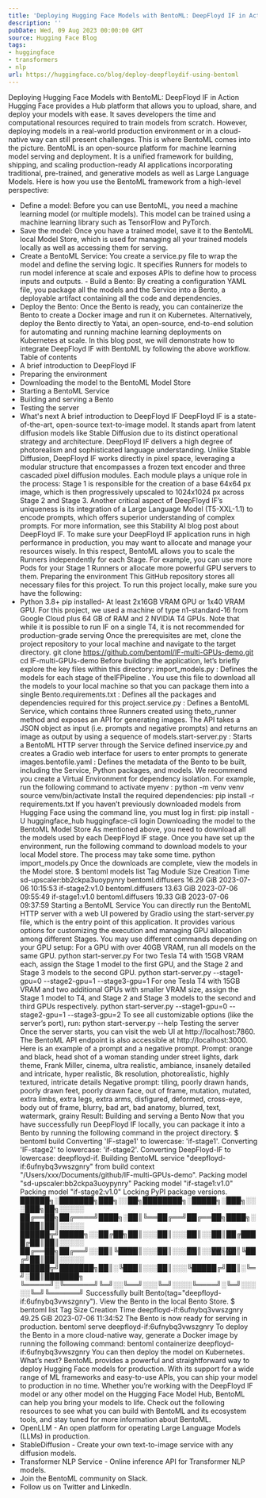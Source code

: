 ```yaml
---
title: 'Deploying Hugging Face Models with BentoML: DeepFloyd IF in Action'
description: ''
pubDate: Wed, 09 Aug 2023 00:00:00 GMT
source: Hugging Face Blog
tags:
- huggingface
- transformers
- nlp
url: https://huggingface.co/blog/deploy-deepfloydif-using-bentoml
---
```


Deploying Hugging Face Models with BentoML: DeepFloyd IF in Action
Hugging Face provides a Hub platform that allows you to upload, share, and deploy your models with ease. It saves developers the time and computational resources required to train models from scratch. However, deploying models in a real-world production environment or in a cloud-native way can still present challenges.
This is where BentoML comes into the picture. BentoML is an open-source platform for machine learning model serving and deployment. It is a unified framework for building, shipping, and scaling production-ready AI applications incorporating traditional, pre-trained, and generative models as well as Large Language Models. Here is how you use the BentoML framework from a high-level perspective:
- Define a model: Before you can use BentoML, you need a machine learning model (or multiple models). This model can be trained using a machine learning library such as TensorFlow and PyTorch.
- Save the model: Once you have a trained model, save it to the BentoML local Model Store, which is used for managing all your trained models locally as well as accessing them for serving.
- Create a BentoML Service: You create a
service.py
file to wrap the model and define the serving logic. It specifies Runners for models to run model inference at scale and exposes APIs to define how to process inputs and outputs. - Build a Bento: By creating a configuration YAML file, you package all the models and the Service into a Bento, a deployable artifact containing all the code and dependencies.
- Deploy the Bento: Once the Bento is ready, you can containerize the Bento to create a Docker image and run it on Kubernetes. Alternatively, deploy the Bento directly to Yatai, an open-source, end-to-end solution for automating and running machine learning deployments on Kubernetes at scale.
In this blog post, we will demonstrate how to integrate DeepFloyd IF with BentoML by following the above workflow.
Table of contents
- A brief introduction to DeepFloyd IF
- Preparing the environment
- Downloading the model to the BentoML Model Store
- Starting a BentoML Service
- Building and serving a Bento
- Testing the server
- What's next
A brief introduction to DeepFloyd IF
DeepFloyd IF is a state-of-the-art, open-source text-to-image model. It stands apart from latent diffusion models like Stable Diffusion due to its distinct operational strategy and architecture.
DeepFloyd IF delivers a high degree of photorealism and sophisticated language understanding. Unlike Stable Diffusion, DeepFloyd IF works directly in pixel space, leveraging a modular structure that encompasses a frozen text encoder and three cascaded pixel diffusion modules. Each module plays a unique role in the process: Stage 1 is responsible for the creation of a base 64x64 px image, which is then progressively upscaled to 1024x1024 px across Stage 2 and Stage 3. Another critical aspect of DeepFloyd IF’s uniqueness is its integration of a Large Language Model (T5-XXL-1.1) to encode prompts, which offers superior understanding of complex prompts. For more information, see this Stability AI blog post about DeepFloyd IF.
To make sure your DeepFloyd IF application runs in high performance in production, you may want to allocate and manage your resources wisely. In this respect, BentoML allows you to scale the Runners independently for each Stage. For example, you can use more Pods for your Stage 1 Runners or allocate more powerful GPU servers to them.
Preparing the environment
This GitHub repository stores all necessary files for this project. To run this project locally, make sure you have the following:
- Python 3.8+
pip
installed- At least 2x16GB VRAM GPU or 1x40 VRAM GPU. For this project, we used a machine of type
n1-standard-16
from Google Cloud plus 64 GB of RAM and 2 NVIDIA T4 GPUs. Note that while it is possible to run IF on a single T4, it is not recommended for production-grade serving
Once the prerequisites are met, clone the project repository to your local machine and navigate to the target directory.
git clone https://github.com/bentoml/IF-multi-GPUs-demo.git
cd IF-multi-GPUs-demo
Before building the application, let’s briefly explore the key files within this directory:
import_models.py
: Defines the models for each stage of theIFPipeline
. You use this file to download all the models to your local machine so that you can package them into a single Bento.requirements.txt
: Defines all the packages and dependencies required for this project.service.py
: Defines a BentoML Service, which contains three Runners created using theto_runner
method and exposes an API for generating images. The API takes a JSON object as input (i.e. prompts and negative prompts) and returns an image as output by using a sequence of models.start-server.py
: Starts a BentoML HTTP server through the Service defined inservice.py
and creates a Gradio web interface for users to enter prompts to generate images.bentofile.yaml
: Defines the metadata of the Bento to be built, including the Service, Python packages, and models.
We recommend you create a Virtual Environment for dependency isolation. For example, run the following command to activate myenv
:
python -m venv venv
source venv/bin/activate
Install the required dependencies:
pip install -r requirements.txt
If you haven’t previously downloaded models from Hugging Face using the command line, you must log in first:
pip install -U huggingface_hub
huggingface-cli login
Downloading the model to the BentoML Model Store
As mentioned above, you need to download all the models used by each DeepFloyd IF stage. Once you have set up the environment, run the following command to download models to your local Model store. The process may take some time.
python import_models.py
Once the downloads are complete, view the models in the Model store.
$ bentoml models list
Tag Module Size Creation Time
sd-upscaler:bb2ckpa3uoypynry bentoml.diffusers 16.29 GiB 2023-07-06 10:15:53
if-stage2:v1.0 bentoml.diffusers 13.63 GiB 2023-07-06 09:55:49
if-stage1:v1.0 bentoml.diffusers 19.33 GiB 2023-07-06 09:37:59
Starting a BentoML Service
You can directly run the BentoML HTTP server with a web UI powered by Gradio using the start-server.py
file, which is the entry point of this application. It provides various options for customizing the execution and managing GPU allocation among different Stages. You may use different commands depending on your GPU setup:
For a GPU with over 40GB VRAM, run all models on the same GPU.
python start-server.py
For two Tesla T4 with 15GB VRAM each, assign the Stage 1 model to the first GPU, and the Stage 2 and Stage 3 models to the second GPU.
python start-server.py --stage1-gpu=0 --stage2-gpu=1 --stage3-gpu=1
For one Tesla T4 with 15GB VRAM and two additional GPUs with smaller VRAM size, assign the Stage 1 model to T4, and Stage 2 and Stage 3 models to the second and third GPUs respectively.
python start-server.py --stage1-gpu=0 --stage2-gpu=1 --stage3-gpu=2
To see all customizable options (like the server’s port), run:
python start-server.py --help
Testing the server
Once the server starts, you can visit the web UI at http://localhost:7860. The BentoML API endpoint is also accessible at http://localhost:3000. Here is an example of a prompt and a negative prompt.
Prompt:
orange and black, head shot of a woman standing under street lights, dark theme, Frank Miller, cinema, ultra realistic, ambiance, insanely detailed and intricate, hyper realistic, 8k resolution, photorealistic, highly textured, intricate details
Negative prompt:
tiling, poorly drawn hands, poorly drawn feet, poorly drawn face, out of frame, mutation, mutated, extra limbs, extra legs, extra arms, disfigured, deformed, cross-eye, body out of frame, blurry, bad art, bad anatomy, blurred, text, watermark, grainy
Result:
Building and serving a Bento
Now that you have successfully run DeepFloyd IF locally, you can package it into a Bento by running the following command in the project directory.
$ bentoml build
Converting 'IF-stage1' to lowercase: 'if-stage1'.
Converting 'IF-stage2' to lowercase: 'if-stage2'.
Converting DeepFloyd-IF to lowercase: deepfloyd-if.
Building BentoML service "deepfloyd-if:6ufnybq3vwszgnry" from build context "/Users/xxx/Documents/github/IF-multi-GPUs-demo".
Packing model "sd-upscaler:bb2ckpa3uoypynry"
Packing model "if-stage1:v1.0"
Packing model "if-stage2:v1.0"
Locking PyPI package versions.
██████╗░███████╗███╗░░██╗████████╗░█████╗░███╗░░░███╗██╗░░░░░
██╔══██╗██╔════╝████╗░██║╚══██╔══╝██╔══██╗████╗░████║██║░░░░░
██████╦╝█████╗░░██╔██╗██║░░░██║░░░██║░░██║██╔████╔██║██║░░░░░
██╔══██╗██╔══╝░░██║╚████║░░░██║░░░██║░░██║██║╚██╔╝██║██║░░░░░
██████╦╝███████╗██║░╚███║░░░██║░░░╚█████╔╝██║░╚═╝░██║███████╗
╚═════╝░╚══════╝╚═╝░░╚══╝░░░╚═╝░░░░╚════╝░╚═╝░░░░░╚═╝╚══════╝
Successfully built Bento(tag="deepfloyd-if:6ufnybq3vwszgnry").
View the Bento in the local Bento Store.
$ bentoml list
Tag Size Creation Time
deepfloyd-if:6ufnybq3vwszgnry 49.25 GiB 2023-07-06 11:34:52
The Bento is now ready for serving in production.
bentoml serve deepfloyd-if:6ufnybq3vwszgnry
To deploy the Bento in a more cloud-native way, generate a Docker image by running the following command:
bentoml containerize deepfloyd-if:6ufnybq3vwszgnry
You can then deploy the model on Kubernetes.
What’s next?
BentoML provides a powerful and straightforward way to deploy Hugging Face models for production. With its support for a wide range of ML frameworks and easy-to-use APIs, you can ship your model to production in no time. Whether you’re working with the DeepFloyd IF model or any other model on the Hugging Face Model Hub, BentoML can help you bring your models to life.
Check out the following resources to see what you can build with BentoML and its ecosystem tools, and stay tuned for more information about BentoML.
- OpenLLM - An open platform for operating Large Language Models (LLMs) in production.
- StableDiffusion - Create your own text-to-image service with any diffusion models.
- Transformer NLP Service - Online inference API for Transformer NLP models.
- Join the BentoML community on Slack.
- Follow us on Twitter and LinkedIn.
